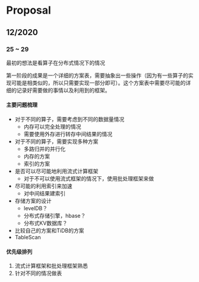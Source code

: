 # Proposal

## 12/2020

### 25 ~ 29

最初的想法是看算子在分布式情况下的情况

第一阶段的成果是一个详细的方案表，需要抽象出一些操作（因为有一些算子的实现可能是相类似的，所以只需要实现一部分即可）。这个方案表中需要尽可能的详细的记录好需要做的事情以及利用到的框架。

#### 主要问题梳理

- 对于不同的算子，需要考虑到不同的数据量情况
  - 内存可以完全处理的情况
  - 需要使用外存进行转存中间结果的情况
- 对于不同的算子，需要实现多种方案
  - 多路归并的并行化
  -  内存的方案
  -  索引的方案
- 是否可以尽可能地利用流式计算框架
  - 对于不可以使用流式框架的情况下，使用批处理框架来做
- 尽可能的利用索引来加速
  - 对中间结果建索引
- 存储方案的设计
  - levelDB？
  - 分布式存储引擎，hbase？
  - 分布式KV数据库？
- 比较自己的方案和TiDB的方案
- TableScan

#### 优先级排列

1. 流式计算框架和批处理框架熟悉
2. 针对不同的情况做表





 